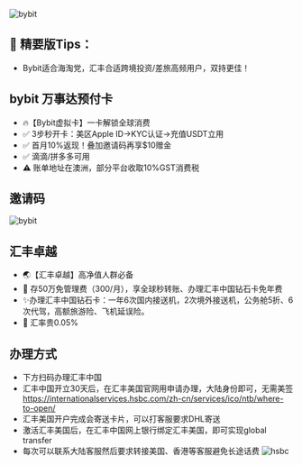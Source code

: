 ![bybit](https://github.com/user-attachments/assets/6377b2e3-39d5-421b-bef8-41c8ad2cb2ce)
## 🌟 精要版Tips：
- Bybit适合海淘党，汇丰合适跨境投资/差旅高频用户，双持更佳！

## bybit 万事达预付卡
- 🔥【Bybit虚拟卡】一卡解锁全球消费
- ✅ 3步秒开卡：美区Apple ID→KYC认证→充值USDT立用
- ✅ 首月10%返现！叠加邀请码再享$10赠金
- ✅ 滴滴/拼多多可用
- ⚠️ 账单地址在澳洲，部分平台收取10%GST消费税
## 邀请码
![bybit](https://github.com/user-attachments/assets/2e489dfc-86f6-4846-b110-9c6c87fd044a)




## 汇丰卓越
- 🌏【汇丰卓越】高净值人群必备
- 💎 存50万免管理费（300/月），享全球秒转账、办理汇丰中国钻石卡免年费
- ✨办理汇丰中国钻石卡：一年6次国内接送机，2次境外接送机，公务舱5折、6次代驾，高额旅游险、飞机延误险。
- 💸 汇率贵0.05%
## 办理方式
- 下方扫码办理汇丰中国
- 汇丰中国开立30天后，在汇丰美国官网用申请办理，大陆身份即可，无需美签 https://internationalservices.hsbc.com/zh-cn/services/ico/ntb/where-to-open/
- 汇丰美国开户完成会寄送卡片，可以打客服要求DHL寄送
- 激活汇丰美国后，在汇丰中国网上银行绑定汇丰美国，即可实现global transfer
- 每次可以联系大陆客服然后要求转接美国、香港等客服避免长途话费
![hsbc](https://github.com/user-attachments/assets/451ca8fc-f12c-4f9b-aab9-4c639d559234)

